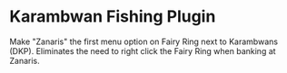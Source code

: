# Karambwan Fishing Plugin

Make "Zanaris" the first menu option on Fairy Ring next to Karambwans (DKP). Eliminates the need to right click the Fairy Ring when banking at Zanaris.

